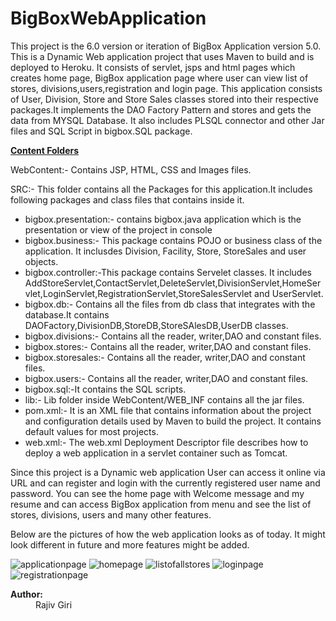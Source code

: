 # BigBoxWebApplication
<p> This project is the 6.0 version or iteration of BigBox Application version 5.0. This is a Dynamic Web application project that uses Maven to build and is deployed to Heroku.
It consists of servlet, jsps and html pages which creates home page, BigBox application page where user can view list of stores, divisions,users,registration and login page.
  This application consists of User, Division, Store and Store Sales classes stored into their respective packages.It implements the DAO Factory Pattern and stores and gets the data from MYSQL Database. It also includes PLSQL connector and other Jar files and 
 SQL Script in bigbox.SQL package.</p>
 <b><u>Content Folders</u></b>
 <p> WebContent:- Contains JSP, HTML, CSS and Images files.</p>
 <p>SRC:- This folder contains all the Packages for this application.It includes following packages and class files that contains inside it. <ul>
                           <li>bigbox.presentation:- contains bigbox.java application which is the presentation or view of the project in console</li>
                           <li>bigbox.business:- This package contains POJO or business class of the application. It inclusdes Division, Facility, Store, StoreSales and user objects.</li>
                           <li>bigbox.controller:-This package contains Servelet classes. It includes AddStoreServlet,ContactServlet,DeleteServlet,DivisionServlet,HomeServlet,LoginServlet,RegistrationServlet,StoreSalesServlet and UserServlet.  </li>
                           <li>bigbox.db:- Contains all the files from db class that integrates with the database.It contains DAOFactory,DivisionDB,StoreDB,StoreSAlesDB,UserDB classes.</li>
                           <li>bigbox.divisions:- Contains all the reader, writer,DAO and constant files.</li>
                           <li>bigbox.stores:- Contains all the reader, writer,DAO and constant files.</li>
                           <li>bigbox.storesales:- Contains all the reader, writer,DAO and constant files.</li>
                           <li>bigbox.users:- Contains all the reader, writer,DAO and constant files.</li>
                           <li>bigbox.sql:-It contains the SQL scripts.</li>
                           <li>lib:- Lib folder inside WebContent/WEB_INF contains all the jar files.</li>
                           <li>pom.xml:- It is an XML file that contains information about the project and configuration details used by Maven to build the project. It contains default values for most projects.
                           <li>web.xml:- The web.xml Deployment Descriptor file describes how to deploy a web application in a servlet container such as Tomcat.  </li>
</li>
                           </ul>
                           </p>
<p>Since this project is a Dynamic web application User can access it online via URL and can register and login with the currently registered user name and password. You can see the home page with Welcome message and my resume and can access BigBox application from 
   menu and see the list of stores, divisions, users and many other features.</p>
   <p>Below are the pictures of how the web application looks as of today. It might look different in future and more features might be added.</p>
 
 
 
 
 
 
 
 
 ![applicationpage](https://user-images.githubusercontent.com/28536965/28386642-32de6be8-6c9a-11e7-8151-4d87e3e3e888.JPG)
![homepage](https://user-images.githubusercontent.com/28536965/28386644-32ef32b6-6c9a-11e7-84aa-59ddb88eaf26.JPG)
![listofallstores](https://user-images.githubusercontent.com/28536965/28386643-32ec7634-6c9a-11e7-9210-20b4faa53754.JPG)
![loginpage](https://user-images.githubusercontent.com/28536965/28386646-32f8e50e-6c9a-11e7-954c-b944787f1406.JPG)
![registrationpage](https://user-images.githubusercontent.com/28536965/28386645-32efac64-6c9a-11e7-9c5f-c3d59f3ee06a.JPG)

 
 
 
 
 
 
 
 
 
 
 
 
 
 
 <dt><span class="simpleTagLabel"><b>Author:</b></span></dt>
 <dd>Rajiv Giri</dd>
